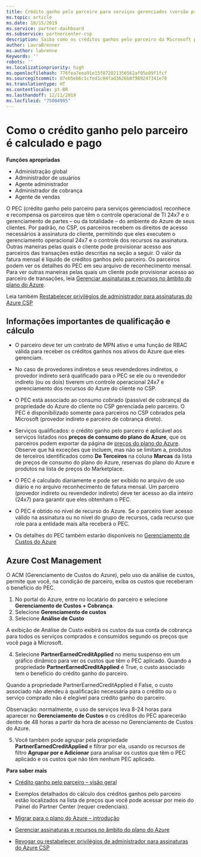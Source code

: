 ```yaml
---
title: Crédito ganho pelo parceiro para serviços gerenciados (versão prévia) | Partner Center
ms.topic: article
ms.date: 10/15/2019
ms.service: partner-dashboard
ms.subservice: partnercenter-csp
description: Saiba como os créditos ganhos pelo parceiro da Microsoft para serviços gerenciados são calculados e pagos e como verificar se você é qualificado.
author: LauraBrenner
ms.author: labrenne
Keywords: ''
robots: ''
ms.localizationpriority: high
ms.openlocfilehash: 776fea7eea91e15f872021356562af05e89f1fcf
ms.sourcegitcommit: 07eb5eb6c1cfed1c84fad3626b8f989247341e70
ms.translationtype: HT
ms.contentlocale: pt-BR
ms.lasthandoff: 12/11/2019
ms.locfileid: "75004995"
---
```

# <a name="how-the-partner-earned-credit-is-calculated-and-paid"></a>Como o crédito ganho pelo parceiro é calculado e pago

**Funções apropriadas**
-   Administração global
-   Administrador de usuários
-   Agente administrador
-   Administrador de cobrança
-   Agente de vendas

O PEC (crédito ganho pelo parceiro para serviços gerenciados) reconhece e recompensa os parceiros que têm o controle operacional de TI 24x7 e o gerenciamento de partes – ou da totalidade – do ambiente do Azure de seus clientes. Por padrão, no CSP, os parceiros recebem os direitos de acesso necessários à assinatura do cliente, permitindo que eles executem o gerenciamento operacional 24x7 e o controle dos recursos na assinatura. Outras maneiras pelas quais o cliente pode provisionar acesso aos parceiros das transações estão descritas na seção a seguir. O valor da fatura mensal é líquido de créditos ganhos pelo parceiro. Os parceiros podem ver os detalhes do PEC em seu arquivo de reconhecimento mensal. Para ver outras maneiras pelas quais um cliente pode provisionar acesso ao parceiro de transações, leia [Gerenciar assinaturas e recursos no âmbito do plano do Azure](azure-plan-manage.md).

Leia também [Restabelecer privilégios de administrador para assinaturas do Azure CSP](revoke-reinstate-csp.md)

## <a name="important-eligibility-and-calculation-information"></a>Informações importantes de qualificação e cálculo

- O parceiro deve ter um contrato de MPN ativo e uma função de RBAC válida para receber os créditos ganhos nos ativos do Azure que eles gerenciam. 

- No caso de provedores indiretos e seus revendedores indiretos, o provedor indireto será qualificado para o PEC se ele ou o revendedor indireto (ou os dois) tiverem um controle operacional 24x7 e gerenciamento dos recursos do Azure do cliente no CSP.

- O PEC está associado ao consumo cobrado (passível de cobrança) da propriedade do Azure do cliente no CSP gerenciada pelo parceiro. O PEC é disponibilizado somente para parceiros no CSP cobrados pela Microsoft (provedor indireto e parceiro de cobrança direto). 

- Serviços qualificados: o crédito ganho pelo parceiro é aplicável aos serviços listados nos **preços de consumo do plano do Azure**, que os parceiros podem exportar da página de [preços do plano do Azure](https://partner.microsoft.com/commerce/sales). Observe que há exceções que incluem, mas não se limitam a, produtos de terceiros identificados como **De Terceiros** na coluna **Marcas** da lista de preços de consumo do plano do Azure, reservas do plano do Azure e produtos na lista de preços do Marketplace.

- O PEC é calculado diariamente e pode ser exibido no arquivo de uso diário e no arquivo reconhecimento de fatura mensal. Um parceiro (provedor indireto ou revendedor indireto) deve ter acesso ao dia inteiro (24x7) para garantir que eles obtenham o PEC.  

- O PEC é obtido no nível de recurso do Azure. Se o parceiro tiver acesso válido na assinatura ou no nível do grupo de recursos, cada recurso que role para a entidade mais alta receberá o PEC.  

- Os detalhes do PEC também estarão disponíveis no [Gerenciamento de Custos do Azure](https://go.microsoft.com/fwlink/?linkid=2106482)

## <a name="azure-cost-management"></a>Azure Cost Management

 O ACM (Gerenciamento de Custos do Azure), pelo uso da análise de custos, permite que você, na condição de parceiro, exiba os custos que receberam o benefício do PEC.  

1. No portal do Azure, entre no locatário do parceiro e selecione **Gerenciamento de Custos + Cobrança**.
2.  Selecione **Gerenciamento de custos**
3.  Selecione **Análise de Custo**

A exibição de Análise de Custo exibirá os custos da sua conta de cobrança para todos os serviços comprados e consumidos segundo os preços que você paga à Microsoft.

4.  Selecione **PartnerEarnedCreditApplied** no menu suspenso em um gráfico dinâmico para ver os custos que têm o PEC aplicado. Quando a propriedade **PartnerEarnedCreditApplied** é True, o custo associado tem o benefício do crédito ganho do parceiro. 

Quando a propriedade PartnerEarnedCreditApplied é False, o custo associado não atendeu à qualificação necessária para o crédito ou o serviço comprado não é elegível para crédito ganho do parceiro.

Observação: normalmente, o uso de serviços leva 8-24 horas para aparecer no **Gerenciamento de Custos** e os créditos do PEC aparecerão dentro de 48 horas a partir da hora de acesso no Gerenciamento de Custos do Azure.

5. Você também pode agrupar pela propriedade **PartnerEarnedCreditApplied** e filtrar por ela, usando os recursos de filtro **Agrupar por e Adicionar** para analisar os custos que têm o PEC aplicado e os custos que não têm nenhum PEC aplicado.

 **Para saber mais**

- [Crédito ganho pelo parceiro – visão geral](partner-earned-credit.md)

- Exemplos detalhados do cálculo dos créditos ganhos pelo parceiro estão localizados na lista de preços que você pode acessar por meio do Painel do Partner Center (requer credenciais).

- [Migrar para o plano do Azure – introdução](azure-plan-get-started.md)

- [Gerenciar assinaturas e recursos no âmbito do plano do Azure](azure-plan-manage.md)

- [Revogar ou restabelecer privilégios de administrador para assinaturas do Azure CSP ](revoke-reinstate-csp.md)


